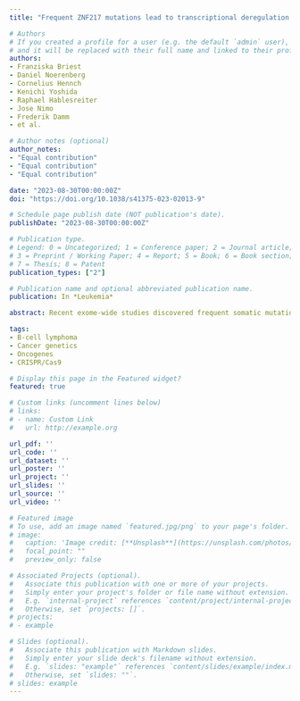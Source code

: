 ```yaml
---
title: "Frequent ZNF217 mutations lead to transcriptional deregulation of interferon signal transduction via altered chromatin accessibility in B cell lymphoma"

# Authors
# If you created a profile for a user (e.g. the default `admin` user), write the username (folder name) here 
# and it will be replaced with their full name and linked to their profile.
authors:
- Franziska Briest
- Daniel Noerenberg
- Cornelius Hennch
- Kenichi Yoshida 
- Raphael Hablesreiter
- Jose Nimo
- Frederik Damm
- et al.

# Author notes (optional)
author_notes:
- "Equal contribution"
- "Equal contribution"
- "Equal contribution"

date: "2023-08-30T00:00:00Z"
doi: "https://doi.org/10.1038/s41375-023-02013-9"

# Schedule page publish date (NOT publication's date).
publishDate: "2023-08-30T00:00:00Z"

# Publication type.
# Legend: 0 = Uncategorized; 1 = Conference paper; 2 = Journal article;
# 3 = Preprint / Working Paper; 4 = Report; 5 = Book; 6 = Book section;
# 7 = Thesis; 8 = Patent
publication_types: ["2"]

# Publication name and optional abbreviated publication name.
publication: In *Leukemia*

abstract: Recent exome-wide studies discovered frequent somatic mutations in the epigenetic modifier *ZNF217* in primary mediastinal B cell lymphoma (PMBCL) and related disorders. As functional consequences of *ZNF217* alterations remain unknown, we comprehensively evaluated their impact in PMBCL. Targeted sequencing identified genetic lesions affecting *ZNF217* in 33% of 157 PMBCL patients. Subsequent gene expression profiling (n = 120) revealed changes in cytokine and interferon signal transduction in *ZNF217*-aberrant PMBCL cases. In vitro, knockout of *ZNF217* led to changes in chromatin accessibility interfering with binding motifs for crucial lymphoma-associated transcription factors. This led to disturbed expression of interferon-responsive and inflammation-associated genes, altered cell behavior, and aberrant differentiation. Mass spectrometry demonstrates that ZNF217 acts within a histone modifier complex containing LSD1, CoREST and HDAC and interferes with H3K4 methylation and H3K27 acetylation. Concluding, our data suggest non-catalytic activity of ZNF217, which directs histone modifier complex function and controls B cell differentiation-associated patterns of chromatin structure.

tags:
- B-cell lymphoma
- Cancer genetics
- Oncogenes
- CRISPR/Cas9

# Display this page in the Featured widget?
featured: true

# Custom links (uncomment lines below)
# links:
# - name: Custom Link
#   url: http://example.org

url_pdf: ''
url_code: ''
url_dataset: ''
url_poster: ''
url_project: ''
url_slides: ''
url_source: ''
url_video: ''

# Featured image
# To use, add an image named `featured.jpg/png` to your page's folder. 
# image:
#   caption: 'Image credit: [**Unsplash**](https://unsplash.com/photos/pLCdAaMFLTE)'
#   focal_point: ""
#   preview_only: false

# Associated Projects (optional).
#   Associate this publication with one or more of your projects.
#   Simply enter your project's folder or file name without extension.
#   E.g. `internal-project` references `content/project/internal-project/index.md`.
#   Otherwise, set `projects: []`.
# projects:
# - example

# Slides (optional).
#   Associate this publication with Markdown slides.
#   Simply enter your slide deck's filename without extension.
#   E.g. `slides: "example"` references `content/slides/example/index.md`.
#   Otherwise, set `slides: ""`.
# slides: example
---
```

<!---
Supplementary notes can be added here, including [code, math, and images](https://wowchemy.com/docs/writing-markdown-latex/).
--->



